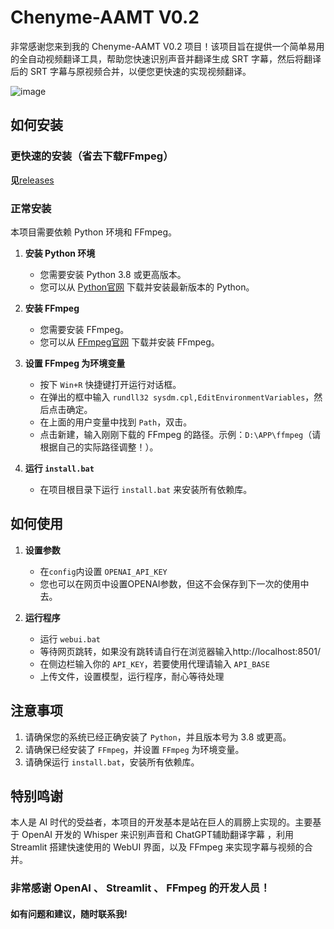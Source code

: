 # Chenyme-AAMT V0.2

非常感谢您来到我的 Chenyme-AAMT V0.2 项目！该项目旨在提供一个简单易用的全自动视频翻译工具，帮助您快速识别声音并翻译生成 SRT 字幕，然后将翻译后的 SRT 字幕与原视频合并，以便您更快速的实现视频翻译。

![image](https://github.com/Chenyme/Chenyme-AAMT/assets/118253778/32ae6e4b-4998-47a6-a4b8-289949c3407d)



## 如何安装
### 更快速的安装（省去下载FFmpeg）
**见**[releases](https://github.com/Chenyme/Chenyme-AAMT/releases)
### 正常安装

本项目需要依赖 Python 环境和 FFmpeg。

1. **安装 Python 环境**
   - 您需要安装 Python 3.8 或更高版本。
   - 您可以从 [Python官网](https://www.python.org/downloads/) 下载并安装最新版本的 Python。

2. **安装 FFmpeg**
   - 您需要安装 FFmpeg。
   - 您可以从 [FFmpeg官网](https://www.ffmpeg.org/download.html) 下载并安装 FFmpeg。

3. **设置 FFmpeg 为环境变量**
   - 按下 `Win+R` 快捷键打开运行对话框。
   - 在弹出的框中输入 `rundll32 sysdm.cpl,EditEnvironmentVariables`，然后点击确定。
   - 在上面的用户变量中找到 `Path`，双击。
   - 点击新建，输入刚刚下载的 FFmpeg 的路径。示例：`D:\APP\ffmpeg`（请根据自己的实际路径调整！）。

4. **运行 `install.bat`**
   - 在项目根目录下运行 `install.bat` 来安装所有依赖库。



## 如何使用


1. **设置参数**
   - 在`config`内设置 `OPENAI_API_KEY`
   - 您也可以在网页中设置OPENAI参数，但这不会保存到下一次的使用中去。

2. **运行程序**
   - 运行 `webui.bat`
   - 等待网页跳转，如果没有跳转请自行在浏览器输入http://localhost:8501/
   - 在侧边栏输入你的 `API_KEY`，若要使用代理请输入 `API_BASE`
   - 上传文件，设置模型，运行程序，耐心等待处理


## 注意事项

1. 请确保您的系统已经正确安装了 `Python`，并且版本号为 3.8 或更高。
2. 请确保已经安装了 `FFmpeg`，并设置 `FFmpeg` 为环境变量。
3. 请确保运行 `install.bat`，安装所有依赖库。


## 特别鸣谢
本人是 AI 时代的受益者，本项目的开发基本是站在巨人的肩膀上实现的。主要基于 OpenAI 开发的 Whisper 来识别声音和 ChatGPT辅助翻译字幕 ，利用 Streamlit 搭建快速使用的 WebUI 界面，以及 FFmpeg 来实现字幕与视频的合并。

### 非常感谢 OpenAI 、 Streamlit 、 FFmpeg 的开发人员！

#### 如有问题和建议，随时联系我!

